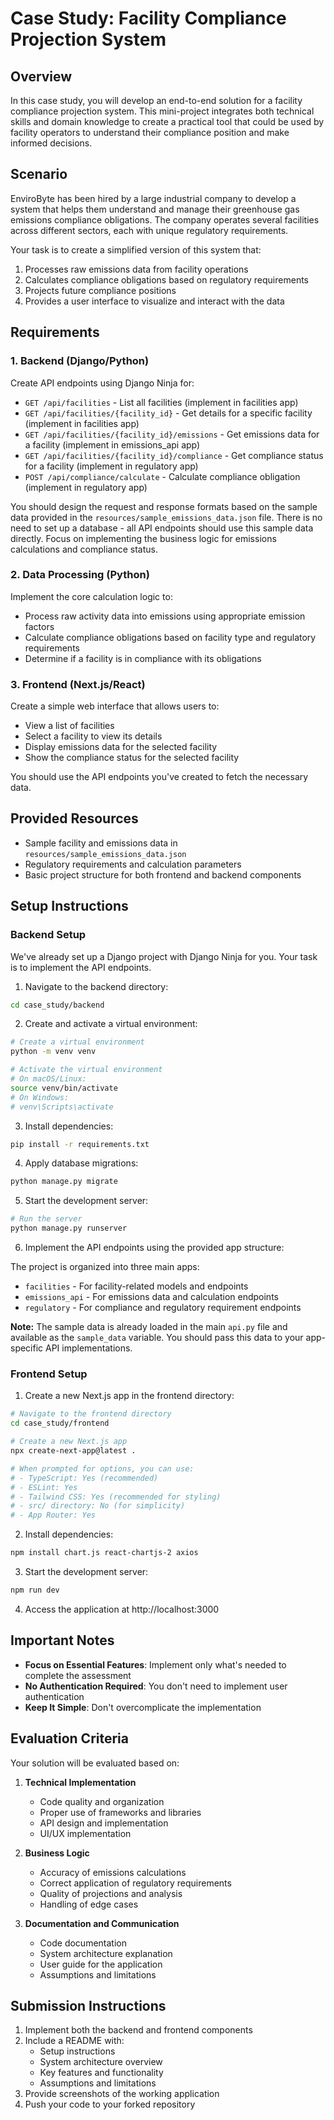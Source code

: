 # Case Study: Facility Compliance Projection System

## Overview

In this case study, you will develop an end-to-end solution for a facility compliance projection system. This mini-project integrates both technical skills and domain knowledge to create a practical tool that could be used by facility operators to understand their compliance position and make informed decisions.

## Scenario

EnviroByte has been hired by a large industrial company to develop a system that helps them understand and manage their greenhouse gas emissions compliance obligations. The company operates several facilities across different sectors, each with unique regulatory requirements.

Your task is to create a simplified version of this system that:

1. Processes raw emissions data from facility operations
2. Calculates compliance obligations based on regulatory requirements
3. Projects future compliance positions
4. Provides a user interface to visualize and interact with the data

## Requirements

### 1. Backend (Django/Python)

Create API endpoints using Django Ninja for:

- `GET /api/facilities` - List all facilities (implement in facilities app)
- `GET /api/facilities/{facility_id}` - Get details for a specific facility (implement in facilities app)
- `GET /api/facilities/{facility_id}/emissions` - Get emissions data for a facility (implement in emissions_api app)
- `GET /api/facilities/{facility_id}/compliance` - Get compliance status for a facility (implement in regulatory app)
- `POST /api/compliance/calculate` - Calculate compliance obligation (implement in regulatory app)

You should design the request and response formats based on the sample data provided in the `resources/sample_emissions_data.json` file. There is no need to set up a database - all API endpoints should use this sample data directly. Focus on implementing the business logic for emissions calculations and compliance status.

### 2. Data Processing (Python)

Implement the core calculation logic to:

- Process raw activity data into emissions using appropriate emission factors
- Calculate compliance obligations based on facility type and regulatory requirements
- Determine if a facility is in compliance with its obligations

### 3. Frontend (Next.js/React)

Create a simple web interface that allows users to:

- View a list of facilities
- Select a facility to view its details
- Display emissions data for the selected facility
- Show the compliance status for the selected facility

You should use the API endpoints you've created to fetch the necessary data.

## Provided Resources

- Sample facility and emissions data in `resources/sample_emissions_data.json`
- Regulatory requirements and calculation parameters
- Basic project structure for both frontend and backend components

## Setup Instructions

### Backend Setup

We've already set up a Django project with Django Ninja for you. Your task is to implement the API endpoints.

1. Navigate to the backend directory:
```bash
cd case_study/backend
```

2. Create and activate a virtual environment:
```bash
# Create a virtual environment
python -m venv venv

# Activate the virtual environment
# On macOS/Linux:
source venv/bin/activate
# On Windows:
# venv\Scripts\activate
```

3. Install dependencies:
```bash
pip install -r requirements.txt
```

4. Apply database migrations:
```bash
python manage.py migrate
```

5. Start the development server:
```bash
# Run the server
python manage.py runserver
```

6. Implement the API endpoints using the provided app structure:

The project is organized into three main apps:
- `facilities` - For facility-related models and endpoints
- `emissions_api` - For emissions data and calculation endpoints
- `regulatory` - For compliance and regulatory requirement endpoints

**Note:** The sample data is already loaded in the main `api.py` file and available as the `sample_data` variable. You should pass this data to your app-specific API implementations.

### Frontend Setup

1. Create a new Next.js app in the frontend directory:
```bash
# Navigate to the frontend directory
cd case_study/frontend

# Create a new Next.js app
npx create-next-app@latest .

# When prompted for options, you can use:
# - TypeScript: Yes (recommended)
# - ESLint: Yes
# - Tailwind CSS: Yes (recommended for styling)
# - src/ directory: No (for simplicity)
# - App Router: Yes
```

2. Install dependencies:
```bash
npm install chart.js react-chartjs-2 axios
```

3. Start the development server:
```bash
npm run dev
```

4. Access the application at http://localhost:3000

## Important Notes

- **Focus on Essential Features**: Implement only what's needed to complete the assessment
- **No Authentication Required**: You don't need to implement user authentication
- **Keep It Simple**: Don't overcomplicate the implementation

## Evaluation Criteria

Your solution will be evaluated based on:

1. **Technical Implementation**
   - Code quality and organization
   - Proper use of frameworks and libraries
   - API design and implementation
   - UI/UX implementation

2. **Business Logic**
   - Accuracy of emissions calculations
   - Correct application of regulatory requirements
   - Quality of projections and analysis
   - Handling of edge cases

3. **Documentation and Communication**
   - Code documentation
   - System architecture explanation
   - User guide for the application
   - Assumptions and limitations

## Submission Instructions

1. Implement both the backend and frontend components
2. Include a README with:
   - Setup instructions
   - System architecture overview
   - Key features and functionality
   - Assumptions and limitations
3. Provide screenshots of the working application
4. Push your code to your forked repository
